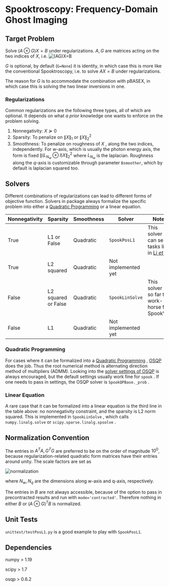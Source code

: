 # Spooktroscopy: Frequency-Domain Ghost Imaging

## Target Problem
Solve $(A \otimes G)X = B$ under regularizations.
$A, G$ are matrices acting on the two indices of $X$, i.e. 
![(AG)X=B](https://latex.codecogs.com/svg.latex?\Large&space;\sum_{w,\beta}A_{iw}G_{jq}X_{wq}=B_{ij}) 

$G$ is optional, by default (`G=None`) it is identity, in which case this is more like the conventional Spooktroscopy, i.e. to solve $AX=B$ under regularizations. 

The reason for $G$ is to accommodate the combination with pBASEX, in which case this is solving the two linear inversions in one.

### Regularizations
Common regularizations are the following three types, all of which are optional. It depends on what _a prior_ knowledge one wants to enforce on the problem solving.

1. Nonnegativity: $X\succeq 0$
2. Sparsity: To penalize on $\|X\|_1$ or $\|X\|_2^2$
3. Smoothness: To penalize on roughness of $X$ , along the two indices, independently. For $w$-axis, which is usually the photon energy axis, the form is fixed $\|(L_{N_w}\otimes I)X\|_2^2$ where $L_{N_w}$ is the laplacian. Roughness along the $q$-axis is customizable through parameter `Bsmoother`, which by default is laplacian squared too.

## Solvers

Different combinations of regularizations can lead to different forms of objective function. Solvers in package always formalize the specific problem into either a [Quadratic Programming](https://en.wikipedia.org/wiki/Quadratic_programming) or a linear equation. 

| Nonnegativity | Sparsity            | Smoothness | Solver              | Notes                                                        |
| ------------- | ------------------- | ---------- | ------------------- | ------------------------------------------------------------ |
| True          | L1 or False         | Quadratic  | `SpookPosL1`        | This solver can serve tasks like in [Li _et al_](https://iopscience.iop.org/article/10.1088/1361-6455/abcdf1) |
| True          | L2 squared          | Quadratic  | Not implemented yet |                                                              |
| False         | L2 squared or False | Quadratic  | `SpookLinSolve`     | This solver is so far the work-horse for SpookVMI            |
| False         | L1                  | Quadratic  | Not implemented yet |                                                              |



### Quadratic Programming

For cases where it can be formalized into a [Quadratic Programming](https://en.wikipedia.org/wiki/Quadratic_programming) , [OSQP](https://osqp.org) does the job. Thus the root numerical method is alternating direction method of multipliers (ADMM). Looking into the [solver settings of OSQP](https://osqp.org/docs/interfaces/solver_settings.html) is always encouraged, but the default settings usually work fine for `spook` . If one needs to pass in settings, the OSQP solver is `SpookQPBase._prob` .

### Linear Equation

A rare case that it can be formalized into a linear equation is the third line in the table above: no nonnegativity constraint, and the sparsity is L2 norm squared. This is implemented in `SpookLinSolve` , which calls `numpy.linalg.solve` or `scipy.sparse.linalg.spsolve` .


## Normalization Convention

The entries in $A^TA, G^TG$ are preferred to be on the order of magnitude $10^0$, because regularization-related quadratic form matrices have their entries around unity. The scale factors are set as

![normalization](https://latex.codecogs.com/svg.latex?\Large&space;s_a=\sqrt{\frac{1}{N_w}\mathrm{tr}(A^TA)},s_g=\sqrt{\frac{1}{N_q}\mathrm{tr}(G^TG)})

where $N_w, N_q$ are the dimensions along w-axis and q-axis, respectively.

The entries in $B$ are not always accessible, because of the option to pass in precontracted results and run with `mode='contracted'`. Therefore nothing in either $B$ or $(A\otimes G)^TB$ is normalized.

## Unit Tests

`unittest/testPosL1.py` is a good example to play with `SpookPosL1`.



## Dependencies

numpy > 1.19

scipy > 1.7

osqp > 0.6.2